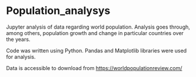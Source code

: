 # Population_analysys
Jupyter analysis of data regarding world population. Analysis goes through, among others, population growth and change in particular countries over the years.

Code was written using Python. Pandas and Matplotlib libraries were used for analysis. 

Data is accessible to download from https://worldpopulationreview.com/

